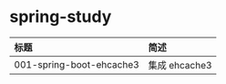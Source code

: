 # spring-study  

|  标题   | 简述                               |
|  :----  |:---------------------------------|
| 001-spring-boot-ehcache3 | 集成 ehcache3            |